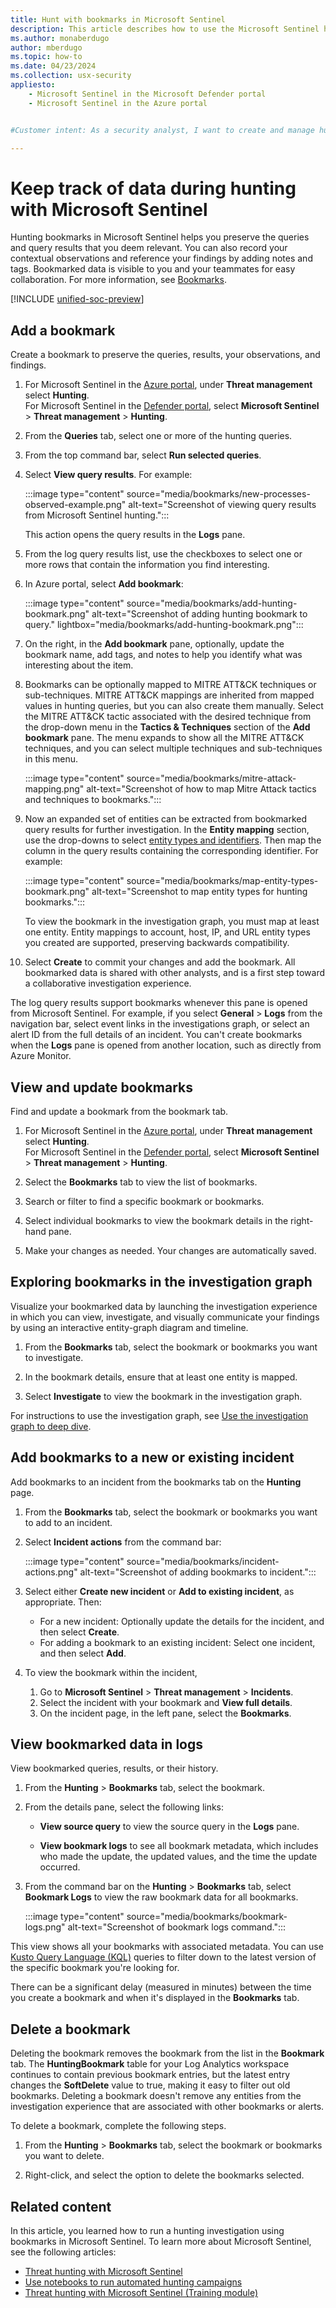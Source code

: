 ```yaml
---
title: Hunt with bookmarks in Microsoft Sentinel
description: This article describes how to use the Microsoft Sentinel hunting bookmarks to keep track of data.
ms.author: monaberdugo
author: mberdugo 
ms.topic: how-to
ms.date: 04/23/2024
ms.collection: usx-security
appliesto:
    - Microsoft Sentinel in the Microsoft Defender portal
    - Microsoft Sentinel in the Azure portal


#Customer intent: As a security analyst, I want to create and manage hunting bookmarks so that I can preserve and collaborate on relevant threat investigation data.

---
```


# Keep track of data during hunting with Microsoft Sentinel

Hunting bookmarks in Microsoft Sentinel helps you preserve the queries and query results that you deem relevant. You can also record your contextual observations and reference your findings by adding notes and tags. Bookmarked data is visible to you and your teammates for easy collaboration. For more information, see [Bookmarks](hunting.md#bookmarks-to-keep-track-of-data).

[!INCLUDE [unified-soc-preview](includes/unified-soc-preview.md)]

## Add a bookmark

Create a bookmark to preserve the queries, results, your observations, and findings.

1. For Microsoft Sentinel in the [Azure portal](https://portal.azure.com), under **Threat management**  select **Hunting**.<br> For Microsoft Sentinel in the [Defender portal](https://security.microsoft.com/), select **Microsoft Sentinel** > **Threat management** > **Hunting**.
1. From the **Queries** tab, select one or more of the hunting queries.
1. From the top command bar, select **Run selected queries**.

1. Select **View query results**. For example:

    :::image type="content" source="media/bookmarks/new-processes-observed-example.png" alt-text="Screenshot of viewing query results from Microsoft Sentinel hunting.":::

    This action opens the query results in the **Logs** pane.

1. From the log query results list, use the checkboxes to select one or more rows that contain the information you find interesting.

1. In Azure portal, select **Add bookmark**:

    :::image type="content" source="media/bookmarks/add-hunting-bookmark.png" alt-text="Screenshot of adding hunting bookmark to query." lightbox="media/bookmarks/add-hunting-bookmark.png":::

1. On the right, in the **Add bookmark** pane, optionally, update the bookmark name, add tags, and notes to help you identify what was interesting about the item.

1. Bookmarks can be optionally mapped to MITRE ATT&CK techniques or sub-techniques. MITRE ATT&CK mappings are inherited from mapped values in hunting queries, but you can also create them manually. Select the MITRE ATT&CK tactic associated with the desired technique from the drop-down menu in the **Tactics & Techniques** section of the **Add bookmark** pane. The menu expands to show all the MITRE ATT&CK techniques, and you can select multiple techniques and sub-techniques in this menu.

    :::image type="content" source="media/bookmarks/mitre-attack-mapping.png" alt-text="Screenshot of how to map Mitre Attack tactics and techniques to bookmarks.":::

1. Now an expanded set of entities can be extracted from bookmarked query results for further investigation. In the **Entity mapping** section, use the drop-downs to select [entity types and identifiers](entities-reference.md). Then map the column in the query results containing the corresponding identifier. For example:

    :::image type="content" source="media/bookmarks/map-entity-types-bookmark.png" alt-text="Screenshot to map entity types for hunting bookmarks.":::

    To view the bookmark in the investigation graph, you must map at least one entity. Entity mappings to account, host, IP, and URL entity types you created are supported, preserving backwards compatibility.

1. Select **Create** to commit your changes and add the bookmark. All bookmarked data is shared with other analysts, and is a first step toward a collaborative investigation experience.

The log query results support bookmarks whenever this pane is opened from Microsoft Sentinel. For example, if you select **General** > **Logs** from the navigation bar, select event links in the investigations graph, or select an alert ID from the full details of an incident. You can't create bookmarks when the **Logs** pane is opened from another location, such as directly from Azure Monitor.

## View and update bookmarks

Find and update a bookmark from the bookmark tab.

1. For Microsoft Sentinel in the [Azure portal](https://portal.azure.com), under **Threat management**  select **Hunting**.<br> For Microsoft Sentinel in the [Defender portal](https://security.microsoft.com/), select **Microsoft Sentinel** > **Threat management** > **Hunting**.

2. Select the **Bookmarks** tab to view the list of bookmarks.

3. Search or filter to find a specific bookmark or bookmarks.

4. Select individual bookmarks to view the bookmark details in the right-hand pane.

5. Make your changes as needed. Your changes are automatically saved.

## Exploring bookmarks in the investigation graph

Visualize your bookmarked data by launching the investigation experience in which you can view, investigate, and visually communicate your findings by using an interactive entity-graph diagram and timeline.

1. From the **Bookmarks** tab, select the bookmark or bookmarks you want to investigate.

2. In the bookmark details, ensure that at least one entity is mapped.

3. Select **Investigate** to view the bookmark in the investigation graph.

For instructions to use the investigation graph, see [Use the investigation graph to deep dive](investigate-cases.md#use-the-investigation-graph-to-deep-dive).

## Add bookmarks to a new or existing incident

Add bookmarks to an incident from the bookmarks tab on the **Hunting** page.

1. From the **Bookmarks** tab, select the bookmark or bookmarks you want to add to an incident.

1. Select **Incident actions** from the command bar:

    :::image type="content" source="media/bookmarks/incident-actions.png" alt-text="Screenshot of adding bookmarks to incident.":::

1. Select either **Create new incident** or **Add to existing incident**, as appropriate. Then:

    - For a new incident: Optionally update the details for the incident, and then select **Create**.
    - For adding a bookmark to an existing incident: Select one incident, and then select **Add**.

1. To view the bookmark within the incident, 
   1. Go to **Microsoft Sentinel** > **Threat management** > **Incidents**.
   1. Select the incident with your bookmark and **View full details**.
   1. On the incident page, in the left pane, select the **Bookmarks**.


## View bookmarked data in logs

View bookmarked queries, results, or their history.

1. From the **Hunting** > **Bookmarks** tab, select the bookmark. 
1. From the details pane, select the following links:

   - **View source query** to view the source query in the **Logs** pane.

   - **View bookmark logs** to see all bookmark metadata, which includes who made the update, the updated values, and the time the update occurred.

1. From the command bar on the **Hunting** > **Bookmarks** tab, select **Bookmark Logs** to view the raw bookmark data for all bookmarks.

   :::image type="content" source="media/bookmarks/bookmark-logs.png" alt-text="Screenshot of bookmark logs command.":::

This view shows all your bookmarks with associated metadata. You can use [Kusto Query Language (KQL)](/kusto/query/kql-quick-reference?view=microsoft-sentinel&preserve-view=true) queries to filter down to the latest version of the specific bookmark you're looking for.

There can be a significant delay (measured in minutes) between the time you create a bookmark and when it's displayed in the **Bookmarks** tab.

## Delete a bookmark

Deleting the bookmark removes the bookmark from the list in the **Bookmark** tab. The **HuntingBookmark** table for your Log Analytics workspace continues to contain previous bookmark entries, but the latest entry changes the **SoftDelete** value to true, making it easy to filter out old bookmarks. Deleting a bookmark doesn't remove any entities from the investigation experience that are associated with other bookmarks or alerts.

To delete a bookmark, complete the following steps.

1. From the **Hunting** > **Bookmarks** tab, select the bookmark or bookmarks you want to delete.

2. Right-click, and select the option to delete the  bookmarks selected.

## Related content

In this article, you learned how to run a hunting investigation using bookmarks in Microsoft Sentinel. To learn more about Microsoft Sentinel, see the following articles:

- [Threat hunting with Microsoft Sentinel](hunting.md)
- [Use notebooks to run automated hunting campaigns](notebooks.md)
- [Threat hunting with Microsoft Sentinel (Training module)](/training/modules/hunt-threats-sentinel/)
